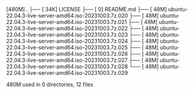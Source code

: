 [480M]  .
├── [ 34K]  LICENSE
├── [   0]  README.md
├── [ 48M]  ubuntu-22.04.3-live-server-amd64.iso-20231003.7z.020
├── [ 48M]  ubuntu-22.04.3-live-server-amd64.iso-20231003.7z.021
├── [ 48M]  ubuntu-22.04.3-live-server-amd64.iso-20231003.7z.022
├── [ 48M]  ubuntu-22.04.3-live-server-amd64.iso-20231003.7z.023
├── [ 48M]  ubuntu-22.04.3-live-server-amd64.iso-20231003.7z.024
├── [ 48M]  ubuntu-22.04.3-live-server-amd64.iso-20231003.7z.025
├── [ 48M]  ubuntu-22.04.3-live-server-amd64.iso-20231003.7z.026
├── [ 48M]  ubuntu-22.04.3-live-server-amd64.iso-20231003.7z.027
├── [ 48M]  ubuntu-22.04.3-live-server-amd64.iso-20231003.7z.028
└── [ 48M]  ubuntu-22.04.3-live-server-amd64.iso-20231003.7z.029

 480M used in 0 directories, 12 files
